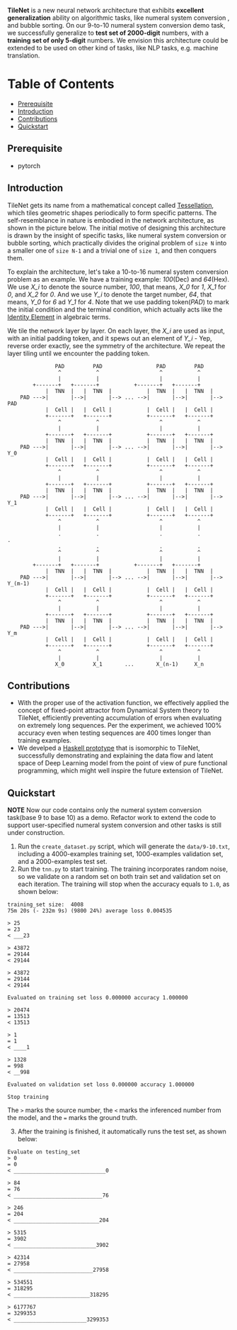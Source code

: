 **TileNet** is a new neural network architecture that exhibits **excellent generalization** ability on algorithmic tasks, like numeral system conversion , and bubble sorting. On our 9-to-10 numeral system conversion demo task, we successfully generalize to **test set of 2000-digit** numbers, with a **training set of only 5-digit** numbers. We envision this architecture could be extended to be used on other kind of tasks, like NLP tasks, e.g. machine translation.

Table of Contents
=================
  * [Prerequisite](#prerequisite)
  * [Introduction](#introduction)
  * [Contributions](#contributions)
  * [Quickstart](#quickstart)


## Prerequisite

 * pytorch


## Introduction

TileNet gets its name from a mathematical concept called [Tessellation](https://en.wikipedia.org/wiki/Tessellation), which tiles geometric shapes periodically to form specific patterns. The self-resemblance in nature is embodied in the network architecture, as shown in the picture below. The initial motive of designing this architecture is drawn by the insight of specific tasks, like numeral system conversion or bubble sorting,  which practically divides the original problem of `size N` into a smaller one of `size N-1` and a trivial one of `size 1`, and then conquers them.  

To explain the architecture, let's take a 10-to-16 numeral system conversion problem as an example. We have a training example: *100*(Dec) and *64*(Hex). We use *X_i* to denote the source number, *100*, that means, *X_0* for *1*, *X_1* for *0*, and *X_2* for *0*. And we use *Y_i* to denote the target number, *64*, that means, *Y_0* for *6* ad *Y_1* for *4*. Note that we use padding token(*PAD*) to mark the initial condition and the terminal condition, which actually acts like the [Identity Element](https://en.wikipedia.org/wiki/Identity_element) in algebraic terms.

We tile the network layer by layer. On each layer, the *X_i* are used as input, with an initial padding token, and it spews out an element of *Y_i* - Yep, reverse order exactly, see the symmetry of the architecture. We repeat the layer tiling until we encounter the padding token.


```
               PAD         PAD                 PAD         PAD      
                ^           ^                   ^           ^        
                |           |                   |           |                                      
   	    +-------+   +-------+           +-------+   +-------+   
            |  TNN  |   |  TNN  |           |  TNN  |   |  TNN  |
    PAD --->|       |-->|       |--> ... -->|       |-->|       |--> PAD  
            |  Cell |   |  Cell |           |  Cell |   |  Cell |
            +-------+   +-------+           +-------+   +-------+
                ^           ^                   ^           ^
                |           |                   |           |                     
            +-------+   +-------+           +-------+   +-------+   
            |  TNN  |   |  TNN  |           |  TNN  |   |  TNN  |
    PAD --->|       |-->|       |--> ... -->|       |-->|       |--> Y_0   
            |  Cell |   |  Cell |           |  Cell |   |  Cell |
            +-------+   +-------+           +-------+   +-------+
                ^           ^                   ^           ^
                |           |                   |           |                     
            +-------+   +-------+           +-------+   +-------+   
            |  TNN  |   |  TNN  |           |  TNN  |   |  TNN  |
    PAD --->|       |-->|       |--> ... -->|       |-->|       |--> Y_1
            |  Cell |   |  Cell |           |  Cell |   |  Cell |
            +-------+   +-------+           +-------+   +-------+
                ^           ^                   ^           ^
                |           |                   |           |                      
                .           .                   .           .         .
                .           .                   .           . 
                ^           ^                   ^           ^    
                |           |                   |           | 
 	    +-------+   +-------+           +-------+   +-------+   
            |  TNN  |   |  TNN  |           |  TNN  |   |  TNN  |
    PAD --->|       |-->|       |--> ... -->|       |-->|       |--> Y_(m-1)
            |  Cell |   |  Cell |           |  Cell |   |  Cell |
            +-------+   +-------+           +-------+   +-------+
                ^           ^                   ^           ^ 
                |           |                   |           |        
            +-------+   +-------+           +-------+   +-------+
            |  TNN  |   |  TNN  |           |  TNN  |   |  TNN  |
    PAD --->|       |-->|       |--> ... -->|       |-->|       |--> Y_m
            |  Cell |   |  Cell |           |  Cell |   |  Cell |
            +-------+   +-------+           +-------+   +-------+
                ^           ^                   ^           ^
                |           |                   |           |
               X_0         X_1       ...       X_(n-1)     X_n
```

## Contributions

 * With the proper use of the activation function, we effectively applied the concept of fixed-point attractor from Dynamical System theory to TileNet, efficiently preventing accumulation of errors when evaluating on extremely long sequences. Per the experiment, we achieved 100% accuracy even when testing sequences are 400 times longer than training examples.
 * We develped a [Haskell prototype](https://github.com/fracting/tnn_haskell) that is isomorphic to TileNet, successfully demonstrating and explaining the data flow and latent space of Deep Learning model from the point of view of pure functional programming, which might well inspire the future extension of TileNet.

## Quickstart

**NOTE** Now our code contains only the numeral system conversion task(base 9 to base 10) as a demo. Refactor work to extend the code to support user-specified numeral system conversion and other tasks is still under construction.

1. Run the `create_dataset.py` script, which will generate the `data/9-10.txt`, including a 4000-examples training set, 1000-examples validation set, and a 2000-examples test  set.
2. Run the `tnn.py` to start training. The training incorporates random noise, so we validate on a random set on both train set and validation set on each iteration. The training will stop when the accuracy equals to `1.0`, as shown below:

```
training_set size:  4008
75m 20s (- 232m 9s) (9800 24%) average loss 0.004535

> 25
= 23
< ___23

> 43872
= 29144
< 29144

> 43872
= 29144
< 29144

Evaluated on training set loss 0.000000 accuracy 1.000000

> 20474
= 13513
< 13513

> 1
= 1
< ____1

> 1328
= 998
< __998

Evaluated on validation set loss 0.000000 accuracy 1.000000

Stop training
```

The `>` marks the source number, the `<` marks the inferenced number from the model, and the `=` marks the ground truth.

3. After the training is finished, it automatically runs the test set, as shown below:

```
Evaluate on testing_set
> 0
= 0
< _____________________________0

> 84
= 76
< ____________________________76

> 246
= 204
< ___________________________204

> 5315
= 3902
< __________________________3902

> 42314
= 27958
< _________________________27958

> 534551
= 318295
< ________________________318295

> 6177767
= 3299353
< _______________________3299353

```

